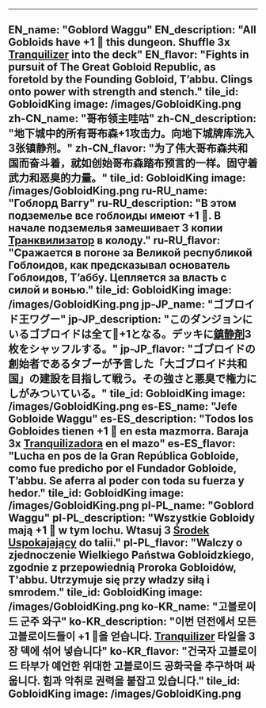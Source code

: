 ---

EN_name: "Goblord Waggu"
EN_description: "All Gobloids have +1 🔸 this dungeon.  Shuffle 3x <a href = '../en/items#Tranquilizer'>Tranquilizer</a> into the deck"
EN_flavor: "Fights in pursuit of The Great Gobloid Republic, as foretold by the Founding Gobloid, T’abbu. Clings onto power with strength and stench."
tile_id: GobloidKing
image: /images/GobloidKing.png
zh-CN_name: "哥布领主哇咕"
zh-CN_description: "地下城中的所有哥布森+1攻击力。向地下城牌库洗入3张镇静剂。"
zh-CN_flavor: "为了伟大哥布森共和国而奋斗着，就如创始哥布森踏布预言的一样。固守着武力和恶臭的力量。"
tile_id: GobloidKing
image: /images/GobloidKing.png
ru-RU_name: "Гоблорд Ваггу"
ru-RU_description: "В этом подземелье все гоблоиды имеют +1 🔸. В начале подземелья замешивает 3 копии <a href = '../ru_ru/items#Tranquilizer'>Транквилизатор</a> в колоду."
ru-RU_flavor: "Сражается в погоне за Великой республикой Гоблоидов, как предсказывал основатель Гоблоидов, Т’аббу. Цепляется за власть с силой и вонью."
tile_id: GobloidKing
image: /images/GobloidKing.png
jp-JP_name: "ゴブロイド王ワグー"
jp-JP_description: "このダンジョンにいるゴブロイドは全て🔸+1となる。デッキに<a href = '../jp_jp/items#Tranquilizer'>鎮静剤</a>3枚をシャッフルする。"
jp-JP_flavor: "ゴブロイドの創始者であるタブーが予言した「大ゴブロイド共和国」の建設を目指して戦う。その強さと悪臭で権力にしがみついている。"
tile_id: GobloidKing
image: /images/GobloidKing.png
es-ES_name: "Jefe Gobloide Waggu"
es-ES_description: "Todos los Gobloides tienen +1 🔸 en esta mazmorra. Baraja 3x <a href = '../es_es/items#Tranquilizer'>Tranquilizadora</a> en el mazo"
es-ES_flavor: "Lucha en pos de la Gran República Gobloide, como fue predicho por el Fundador Gobloide, T’abbu. Se aferra al poder con toda su fuerza y hedor."
tile_id: GobloidKing
image: /images/GobloidKing.png
pl-PL_name: "Goblord Waggu"
pl-PL_description: "Wszystkie Gobloidy mają +1 🔸 w tym lochu. Wtasuj 3 <a href = '../pl_pl/items#Tranquilizer'>Środek Uspokajający</a> do talii."
pl-PL_flavor: "Walczy o zjednoczenie Wielkiego Państwa Gobloidzkiego, zgodnie z przepowiednią Proroka Gobloidów, T'abbu. Utrzymuje się przy władzy siłą i smrodem."
tile_id: GobloidKing
image: /images/GobloidKing.png
ko-KR_name: "고블로이드 군주 와구"
ko-KR_description: "이번 던전에서 모든 고블로이드들이 +1 🔸을 얻습니다. <a href = '../ko_kr/items#Tranquilizer'>Tranquilizer</a> 타일을 3장 덱에 섞어 넣습니다"
ko-KR_flavor: "건국자 고블로이드 타부가 예언한 위대한 고블로이드 공화국을 추구하며 싸웁니다. 힘과 악취로 권력을 붙잡고 있습니다."
tile_id: GobloidKing
image: /images/GobloidKing.png
---